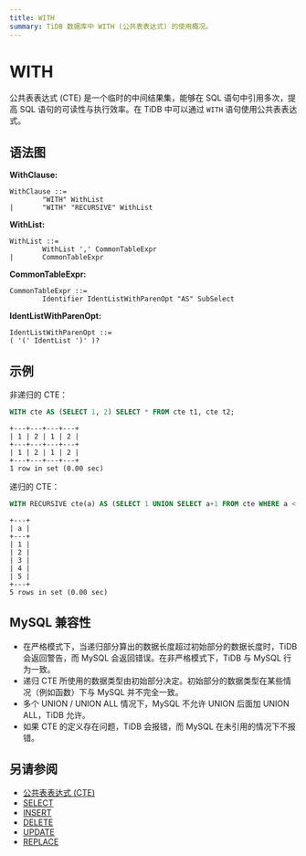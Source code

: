 ```yaml
---
title: WITH
summary: TiDB 数据库中 WITH (公共表表达式) 的使用概况。
---
```


# WITH

公共表表达式 (CTE) 是一个临时的中间结果集，能够在 SQL 语句中引用多次，提高 SQL 语句的可读性与执行效率。在 TiDB 中可以通过 `WITH` 语句使用公共表表达式。

## 语法图

**WithClause:**

```ebnf+diagram
WithClause ::=
        "WITH" WithList
|       "WITH" "RECURSIVE" WithList
```

**WithList:**

```ebnf+diagram
WithList ::=
        WithList ',' CommonTableExpr
|       CommonTableExpr
```

**CommonTableExpr:**

```ebnf+diagram
CommonTableExpr ::=
        Identifier IdentListWithParenOpt "AS" SubSelect
```

**IdentListWithParenOpt:**

```ebnf+diagram
IdentListWithParenOpt ::=
( '(' IdentList ')' )?
```

## 示例

非递归的 CTE：

```sql
WITH cte AS (SELECT 1, 2) SELECT * FROM cte t1, cte t2;
```

```
+---+---+---+---+
| 1 | 2 | 1 | 2 |
+---+---+---+---+
| 1 | 2 | 1 | 2 |
+---+---+---+---+
1 row in set (0.00 sec)
```

递归的 CTE：

```sql
WITH RECURSIVE cte(a) AS (SELECT 1 UNION SELECT a+1 FROM cte WHERE a < 5) SELECT * FROM cte;
```

```
+---+
| a |
+---+
| 1 |
| 2 |
| 3 |
| 4 |
| 5 |
+---+
5 rows in set (0.00 sec)
```

## MySQL 兼容性

* 在严格模式下，当递归部分算出的数据长度超过初始部分的数据长度时，TiDB 会返回警告，而 MySQL 会返回错误。在非严格模式下，TiDB 与 MySQL 行为一致。
* 递归 CTE 所使用的数据类型由初始部分决定。初始部分的数据类型在某些情况（例如函数）下与 MySQL 并不完全一致。
* 多个 UNION / UNION ALL 情况下，MySQL 不允许 UNION 后面加 UNION ALL，TiDB 允许。
* 如果 CTE 的定义存在问题，TiDB 会报错，而 MySQL 在未引用的情况下不报错。

## 另请参阅

* [公共表表达式 (CTE)](/develop/dev-guide-use-common-table-expression.md)
* [SELECT](/sql-statements/sql-statement-select.md)
* [INSERT](/sql-statements/sql-statement-insert.md)
* [DELETE](/sql-statements/sql-statement-delete.md)
* [UPDATE](/sql-statements/sql-statement-update.md)
* [REPLACE](/sql-statements/sql-statement-replace.md)
